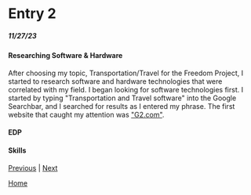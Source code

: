 # Entry 2
##### 11/27/23

#### Researching Software & Hardware
After choosing my topic, Transportation/Travel for the Freedom Project, I started to research software and hardware technologies that were correlated with my field. I began looking for software technologies first. I started by typing "Transportation and Travel software" into the Google Searchbar, and I searched for results as I entered my phrase. The first website that caught my attention was ["G2.com"](https://www.g2.com/categories/travel-management).



#### EDP


#### Skills


[Previous](entry01.md) | [Next](entry03.md)

[Home](../README.md)
